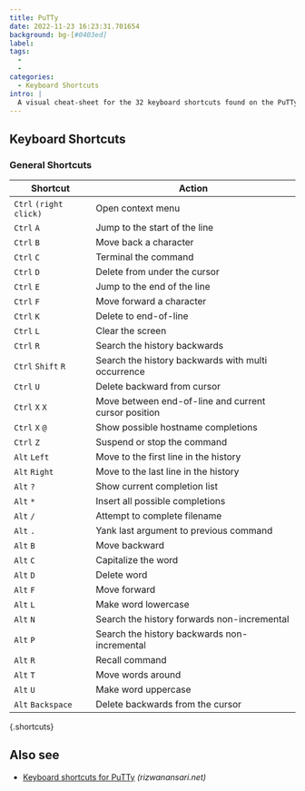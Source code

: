 ```yaml
---
title: PuTTy
date: 2022-11-23 16:23:31.701654
background: bg-[#0403ed]
label:
tags:
  -
  -
categories:
  - Keyboard Shortcuts
intro: |
  A visual cheat-sheet for the 32 keyboard shortcuts found on the PuTTy app
---
```


## Keyboard Shortcuts

### General Shortcuts

| Shortcut               | Action                                               |
| ---------------------- | ---------------------------------------------------- |
| `Ctrl` `(right click)` | Open context menu                                    |
| `Ctrl` `A`             | Jump to the start of the line                        |
| `Ctrl` `B`             | Move back a character                                |
| `Ctrl` `C`             | Terminal the command                                 |
| `Ctrl` `D`             | Delete from under the cursor                         |
| `Ctrl` `E`             | Jump to the end of the line                          |
| `Ctrl` `F`             | Move forward a character                             |
| `Ctrl` `K`             | Delete to end-of-line                                |
| `Ctrl` `L`             | Clear the screen                                     |
| `Ctrl` `R`             | Search the history backwards                         |
| `Ctrl` `Shift` `R`     | Search the history backwards with multi occurrence   |
| `Ctrl` `U`             | Delete backward from cursor                          |
| `Ctrl` `X` `X`         | Move between end-of-line and current cursor position |
| `Ctrl` `X` `@`         | Show possible hostname completions                   |
| `Ctrl` `Z`             | Suspend or stop the command                          |
| `Alt` `Left`           | Move to the first line in the history                |
| `Alt` `Right`          | Move to the last line in the history                 |
| `Alt` `?`              | Show current completion list                         |
| `Alt` `*`              | Insert all possible completions                      |
| `Alt` `/`              | Attempt to complete filename                         |
| `Alt` `.`              | Yank last argument to previous command               |
| `Alt` `B`              | Move backward                                        |
| `Alt` `C`              | Capitalize the word                                  |
| `Alt` `D`              | Delete word                                          |
| `Alt` `F`              | Move forward                                         |
| `Alt` `L`              | Make word lowercase                                  |
| `Alt` `N`              | Search the history forwards non-incremental          |
| `Alt` `P`              | Search the history backwards non-incremental         |
| `Alt` `R`              | Recall command                                       |
| `Alt` `T`              | Move words around                                    |
| `Alt` `U`              | Make word uppercase                                  |
| `Alt` `Backspace`      | Delete backwards from the cursor                     |

{.shortcuts}

## Also see

- [Keyboard shortcuts for PuTTy](http://rizwanansari.net/putty-shell-keyboard-shortcuts/) _(rizwanansari.net)_
